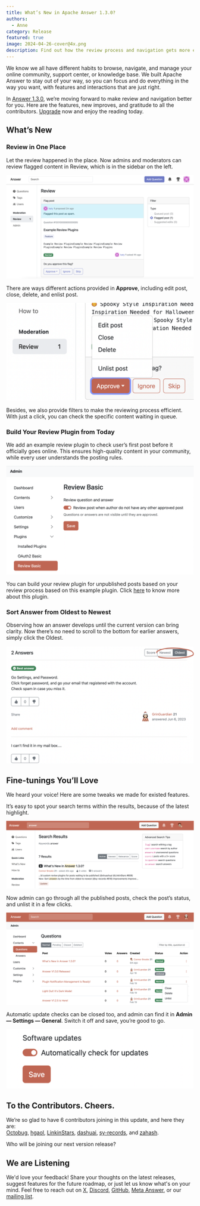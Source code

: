 ```yaml
---
title: What’s New in Apache Answer 1.3.0?
authors:
  - Anne
category: Release
featured: true
image: 2024-04-26-cover@4x.png
description: Find out how the review process and navigation gets more efficient and new changes in Apache Answer 1.3.0.
---
```


We know we all have different habits to browse, navigate, and manage your online community, support center, or knowledge base. We built Apache Answer to stay out of your way, so you can focus and do everything in the way you want, with features and interactions that are just right.

In [Answer 1.3.0](https://github.com/apache/incubator-answer/releases/tag/v1.3.0), we’re moving forward to make review and navigation better for you. Here are the features, new improves, and gratitude to all the contributors. [Upgrade](https://answer.apache.org/docs/upgrade) now and enjoy the reading today.

## What’s New

### Review in One Place

Let the review happened in the place. Now admins and moderators can review flagged content in Review, which is in the sidebar on the left.

![Review Flag Post](Review%20Flag%20Post.png)

There are ways different actions provided in **Approve**, including edit post, close, delete, and enlist post.

![Actions for Approve](Action%20for%20Approve.png)

Besides, we also provide filters to make the reviewing process efficient. With just a click, you can check the specific content waiting in queue.

### Build Your Review Plugin from Today

We add an example review plugin to check user’s first post before it officially goes online. This ensures high-quality content in your community, while every user understands the posting rules.

![Switch to Turn on Review Plugin](Switch%20on%20Review%20Basic.png)

You can build your review plugin for unpublished posts based on your review process based on this example plugin. Click [here](https://github.com/apache/incubator-answer-plugins/tree/main/reviewer-basic) to know more about this plugin.

### Sort Answer from Oldest to Newest

Observing how an answer develops until the current version can bring clarity. Now there’s no need to scroll to the bottom for earlier answers, simply click the Oldest.

![Sort from the Oldest](Sort%20from%20Oldest.png)

## Fine-tunings You’ll Love

We heard your voice! Here are some tweaks we made for existed features.

It’s easy to spot your search terms within the results, because of the latest highlight.

![Highlight Search Result](Highlight%20Search%20Result%20Keyword.png)

Now admin can go through all the published posts, check the post’s status, and unlist it in a few clicks.

![Unlist and Post Status](Unlist%20and%20Status.png)

Automatic update checks can be closed too, and admin can find it in **Admin — Settings — General**. Switch it off and save, you’re good to go.

![Software Updates](Software%20Updates.png)

## To the Contributors. Cheers.

We’re so glad to have 6 contributors joining in this update, and here they are:\
[Octobug](https://github.com/Octobug), [hgaol](https://github.com/hgaol), [LinkinStars](https://github.com/LinkinStars), [dashuai](https://github.com/shuashuai), [sy-records](https://github.com/sy-records), and [zahash](https://github.com/zahash).

Who will be joining our next version release?

## We are Listening

We'd love your feedback!  Share your thoughts on the latest releases, suggest features for the future roadmap, or just let us know what's on your mind.  Feel free to reach out on [X](https://twitter.com/answerdev), [Discord](https://discord.gg/a6PZZbfnFx), [GitHub](https://github.com/apache/incubator-answer), [Meta Answer](https://meta.answer.dev/), or our [mailing list](https://answer.apache.org/community/support).
